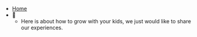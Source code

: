<!-- navbar.md -->
* <i class="fa fa-home" aria-hidden="true"></i>[Home](https://hallhillock.github.io)
* :memo:
  * Here is about how to grow with your kids, we just would like to share our experiences.
